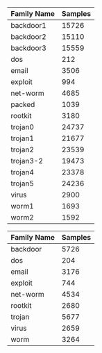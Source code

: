 | Family Name | Samples |
| ----------- | ------- |
|backdoor1|15726|
|backdoor2|15110|
|backdoor3|15559|
|dos|212|
|email|3506|
|exploit|994|
|net-worm|4685|
|packed|1039|
|rootkit|3180|
|trojan0|24737|
|trojan1|21677|
|trojan2|23539|
|trojan3-2|19473|
|trojan4|23378|
|trojan5|24236|
|virus|2900|
|worm1|1693|
|worm2|1592|

| Family Name | Samples |
| ----------- | ------- |
|backdoor|5726|
|dos|204|
|email|3176|
|exploit|744|
|net-worm|4534|
|rootkit|2680|
|trojan|5677|
|virus|2659|
|worm|3264|